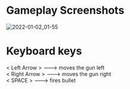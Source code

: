 
# Gameplay Screenshots
![2022-01-02_01-55](https://user-images.githubusercontent.com/38585824/147862642-97aed94c-6c22-40ed-898e-9bdd0a05a763.png)

# Keyboard keys
< Left Arrow > ---> moves the gun left<br>
< Right Arrow > ---> moves the gun right<br>
< SPACE > ---> fires bullet
